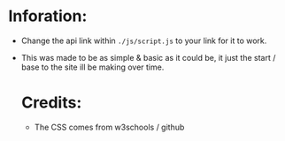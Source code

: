 # Inforation:
- Change the api link within `./js/script.js` to your link for it to work.
- This was made to be as simple & basic as it could be, it just the start / base to the site ill be making over time.


  # Credits:
  - The CSS comes from w3schools / github
    
